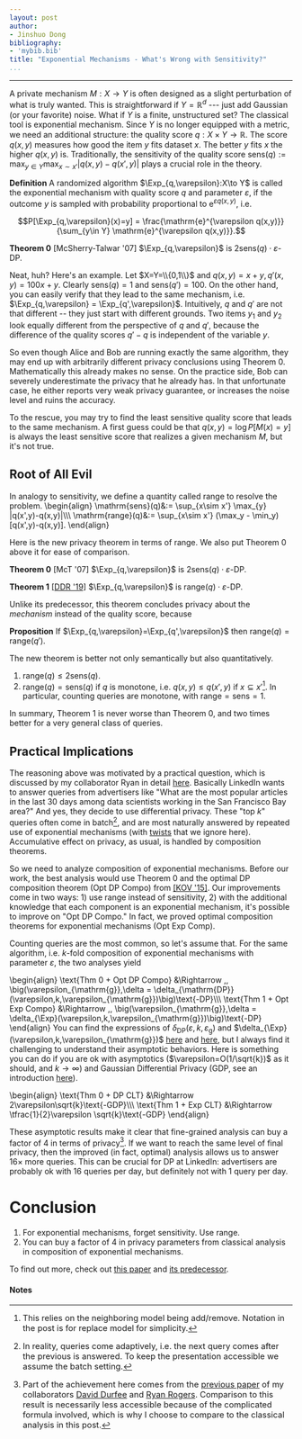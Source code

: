 ```yaml
---
layout: post
author:
- Jinshuo Dong
bibliography:
- 'mybib.bib'
title: "Exponential Mechanisms - What's Wrong with Sensitivity?"
...
```

---
$$
\newcommand{\ep}{\varepsilon}
\newcommand{\Exp}{\mathrm{Exp}}
$$
<!-- As the title suggests, sensitivity becomes questionable when we consider exponential mechanisms as a collection, but why do we want to consider this collection at all? -->

<!-- ## Exponential Mechanisms -->
A private mechanism $M:X\to Y$ is often designed as a slight perturbation of what is truly wanted. This is straightforward if $Y=\mathbb{R}^d$ --- just add Gaussian (or your favorite) noise. What if $Y$ is a finite, unstructured set? The classical tool is exponential mechanism. Since $Y$ is no longer equipped with a metric, we need an additional structure: the quality score $q: X \times Y \to \mathbb{R}$. The score $q(x,y)$ measures how good the item $y$ fits dataset $x$. The better $y$ fits $x$ the higher $q(x,y)$ is.  Traditionally, the sensitivity of the quality score $\mathrm{sens}(q):= \max_{y \in Y} \max_{x \sim x'} | q(x,y) - q(x',y)|$ plays a crucial role in the theory.

**Definition** A randomized algorithm $\Exp_{q,\varepsilon}:X\to Y$ is called the exponential mechanism with quality score $q$ and parameter $\varepsilon$, if the outcome $y$ is sampled with probability 
proportional to $\mathrm{e}^{\varepsilon q(x,y)}$, i.e.

$$P[\Exp_{q,\varepsilon}(x)=y] = \frac{\mathrm{e}^{\varepsilon q(x,y)}}{\sum_{y\in Y} \mathrm{e}^{\varepsilon q(x,y)}}.$$

**Theorem 0** [McSherry-Talwar '07] $\Exp_{q,\varepsilon}$ is $2\mathrm{sens}(q)\cdot\varepsilon$-DP.

Neat, huh? Here's an example. Let $X=Y=\\{0,1\\}$ and $q(x,y) = x+y, q'(x,y) = 100x+y$. Clearly $\mathrm{sens}(q)=1$ and $\mathrm{sens}(q') = 100$. On the other hand, you can easily verify that they lead to the same mechanism, i.e.
$\Exp_{q,\varepsilon} = \Exp_{q',\varepsilon}$. Intuitively, $q$ and $q'$ are not that different -- they just start with different grounds. Two items $y_1$ and $y_2$ look equally different from the perspective of $q$ and $q'$, because the difference of the quality scores $q'-q$ is independent of the variable $y$. 

So even though Alice and Bob are running exactly the same algorithm, they may end up with arbitrarily different privacy conclusions using Theorem 0. Mathematically this already makes no sense. On the practice side, Bob can severely underestimate the privacy that he already has. In that unfortunate case, he either reports very weak privacy guarantee, or increases the noise level and ruins the accuracy.

To the rescue, you may try to find the least sensitive quality score that leads to the same mechanism. A first guess could be that $q(x,y) = \log P[M(x)=y]$ is always the least sensitive score that realizes a given mechanism $M$, but it's not true.

<!-- So sensitivity is not a property of the exponential mechanism,  depends on However, if a non-expert assumes the above theorem can autopilot, he may end up with a conclusion that his algorithm is extremely non-private, in the unfortunate case that $q'$ was plugged in. -->

## Root of All Evil
In analogy to sensitivity, we define a quantity called range to resolve the problem.
\begin{align}
\mathrm{sens}(q)&:= \sup_{x\sim x'} \max_{y} |q(x',y)-q(x,y)|\\\\\\
\mathrm{range}(q)&:= \sup_{x\sim x'} (\max_y -  \min_y) [q(x',y)-q(x,y)].
\end{align}

Here is the new privacy theorem in terms of range. We also put Theorem 0 above it for ease of comparison.

**Theorem 0** [McT '07] $\Exp_{q,\varepsilon}$ is $2\mathrm{sens}(q)\cdot\varepsilon$-DP.

**Theorem 1** [[DDR '19]](https://arxiv.org/abs/1909.13830) $\Exp_{q,\varepsilon}$ is $\mathrm{range}(q)\cdot\varepsilon$-DP.

Unlike its predecessor, this theorem concludes privacy about the *mechanism* instead of the quality score, because
 <!-- if two scores incur the same algorithm then they have the same range. More precisely, -->

**Proposition** If $\Exp_{q,\varepsilon}=\Exp_{q',\varepsilon}$ then $\mathrm{range}(q) = \mathrm{range}(q')$.

The new theorem is better not only semantically but also quantitatively.

1. $\mathrm{range}(q)\leqslant 2\mathrm{sens}(q)$.
2. $\mathrm{range}(q) = \mathrm{sens}(q)$ if $q$ is monotone, i.e. $q(x,y)\leqslant q(x',y)$ if $x\subseteq x'$[^1]. In particular, counting queries are monotone, with $\mathrm{range} = \mathrm{sens} = 1$.

[^1]: <span style="font-size:11pt;">This relies on the neighboring model being add/remove. Notation in the post is for replace model for simplicity.</span>
<!-- $q:X^n\times Y\to \mathbb{N}$ is called a counting query if it counts the number of people that has some property labeled by $y$. More precisely, $q$ is a counting query if there is $f:X\times Y\to\{0,1\}$ such that -->

<!-- $q(x_{1:n},y) = \# \{i: f(x_i,y)=1\}.$ -->

In summary, Theorem 1 is never worse than Theorem 0, and two times better for a very general class of queries.

## Practical Implications

The reasoning above was motivated by a practical question, which is discussed by my collaborator Ryan in detail [here](https://twimlai.com/talk/346). Basically LinkedIn wants to answer queries from advertisers like "What are the most popular articles in the last 30 days among data scientists working in the San Francisco Bay area?" And yes, they decide to use differential privacy. These "top $k$" queries often come in batch[^2], and are most naturally answered by repeated use of exponential mechanisms (with [twists](https://papers.nips.cc/paper/8612-practical-differentially-private-top-k-selection-with-pay-what-you-get-composition) that we ignore here). Accumulative effect on privacy, as usual, is handled by composition theorems.

[^2]: <span style="font-size:11pt;">In reality, queries come adaptively, i.e. the next query comes after the previous is answered. To keep the presentation accessible we assume the batch setting.</span>

So we need to analyze composition of exponential mechanisms. Before our work, the best analysis would use Theorem 0 and the optimal DP composition theorem (Opt DP Compo) from [[KOV '15]](http://proceedings.mlr.press/v37/kairouz15.html). Our improvements come in two ways: 1) use range instead of sensitivity, 2) with the additional knowledge that each component is an exponential mechanism, it's possible to improve on "Opt DP Compo." In fact, we proved optimal composition theorems for exponential mechanisms (Opt Exp Comp).

Counting queries are the most common, so let's assume that. 
For the same algorithm, i.e.  $k$-fold composition of exponential mechanisms with parameter $\varepsilon$, the two analyses yield

\begin{align}
    \text{Thm 0 + Opt DP Compo} &\Rightarrow \,\, \big(\varepsilon_{\mathrm{g}},\delta = \delta_{\mathrm{DP}}(\varepsilon,k,\varepsilon_{\mathrm{g}})\big)\text{-DP}\\\\\\
    \text{Thm 1 + Opt Exp Compo} &\Rightarrow \,\, \big(\varepsilon_{\mathrm{g}},\delta = \delta_{\Exp}(\varepsilon,k,\varepsilon_{\mathrm{g}})\big)\text{-DP}
\end{align}
You can find the expressions of $\delta_{\mathrm{DP}}(\varepsilon,k,\varepsilon_{\mathrm{g}})$ and $\delta_{\Exp}(\varepsilon,k,\varepsilon_{\mathrm{g}})$ [here](../../../assets/img/DP.png)  and [here](../../../assets/img/NA.png), but I always find it challenging to understand their asymptotic behaviors. Here is something you can do if you are ok with asymptotics ($\varepsilon=O(1/\sqrt{k})$ as it should, and $k\to\infty$) and Gaussian Differential Privacy (GDP, see an introduction [here](../../../2020/01/15/Privacy.html)).

\begin{align}
    \text{Thm 0 + DP CLT} &\Rightarrow  2\varepsilon\sqrt{k}\text{-GDP}\\\\\\
    \text{Thm 1 + Exp CLT} &\Rightarrow \tfrac{1}{2}\varepsilon \sqrt{k}\text{-GDP}
\end{align}

These asymptotic results make it clear that fine-grained analysis can buy a factor of 4 in terms of privacy[^3]. If we want to reach the same level of final privacy, then the improved (in fact, optimal) analysis allows us to answer 16$\times$ more queries. This can be crucial for DP at LinkedIn: advertisers are probably ok with 16 queries per day, but definitely not with 1 query per day.

[^3]: <span style="font-size:11pt;">Part of the achievement here comes from the [previous paper](https://papers.nips.cc/paper/8612-practical-differentially-private-top-k-selection-with-pay-what-you-get-composition) of my collaborators [David Durfee](https://www.cc.gatech.edu/grads/d/ddurfee3/) and [Ryan Rogers](https://www.math.upenn.edu/~ryrogers/). Comparison to this result is necessarily less accessible because of the complicated formula involved, which is why I choose to compare to the classical analysis in this post.</span>

# Conclusion

1. For exponential mechanisms, forget sensitivity. Use range.
2. You can buy a factor of 4 in privacy parameters from classical analysis in composition of exponential mechanisms.

To find out more, check out [this paper](https://arxiv.org/abs/1909.13830) and [its predecessor](https://papers.nips.cc/paper/8612-practical-differentially-private-top-k-selection-with-pay-what-you-get-composition).

#### Notes

<!-- ## {Exponential Mechanisms} -->
<!-- Top $k$ queries often lead to well-behaved quality scores. For example, if $q(x,y)$ is the number of users in dataset $x$ that have read article $y$, then $\mathrm{sens}(q)=1$ because each user's contribution is at most 1. Read counts can have higher sensitivity but it should be safe to assume sens is at most 100. -->

<!-- These queries can flood in, so we need to understand the privacy loss accumulatively, i.e. we need a composition theorem for exponential mechanism. More specifically, a statement like "composition is this much DP if each component is an <span style="text-decoration: underline">ExpMech with parameter $\varepsilon$ and a moderately sensitive quality score $q$</span>". The first step is to identify the underlined class.  -->
<!-- 
$
\mathbb{M}^{\varepsilon} = \big\{M:X\to Y \mid \exists q(x,y) \text{ s.t. }
\mathrm{sens} (u)\leqslant1, P[M(x)=y]\sim \mathrm{e}^{\varepsilon q(x,y)}\big\}
$ -->

<!-- This class literally contains everything, for a trivial reason: for any randomized algorithm $M:X\to Y$, it can be realized by the quality score $q(x,y) = \log P[M(x)=y]$ and parameter $\varepsilon=1$. That is, $M = \Exp_{u,1}$. It doesn't seem to go anywhere. So why do we want to consider exponential mechanisms as a collection at all? -->


<!-- How about we put some constraints on $q$ and $\varepsilon$? What class  Different interpretations can still lead to different classes. For example, -->

<!-- 
\begin{align}
    \mathbb{M}_1^{\varepsilon} &= \big\\{M:X\to Y \mid \mathrm{sens} (u)\leqslant1 \text{ where }
    q(x,y) = \tfrac{1}{\varepsilon}\log P[M(x)=y]\big\\}\\\\\\
\mathbb{M}_2^{\varepsilon} &= \big\\{M:X\to Y \mid \exists q(x,y) \text{ s.t. }
\mathrm{sens} (u)\leqslant1, P[M(x)=y]\sim \mathrm{e}^{\varepsilon q(x,y)}\big\\}
\end{align}
 -->
<!-- and hence is too general to be useful. In fact, it's also too general for our mental health. We would like to have a properly parametrized hierarchy -- for example, {ExpMech that is $\varepsilon$-DP}, so when $\varepsilon$ goes from 0 to $\infty$ the class increases from trivial things to everything. -->

<!-- the class of exponential mechanisms with arbitrary domain and co-domain is not even a set. It's a [proper class](https://ncatlab.org/nlab/show/proper+class). Unless you are an expert in [foundation of mathematics](https://ncatlab.org/nlab/show/foundation+of+mathematics), let's fix $X$ and $Y$ and consider randomized algorithms $M:X\to Y$. -->